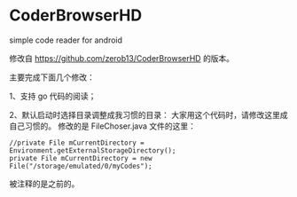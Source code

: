 # CoderBrowserHD
simple code reader for android


修改自 <https://github.com/zerob13/CoderBrowserHD> 的版本。

主要完成下面几个修改：

1、支持 go 代码的阅读；

2、默认启动时选择目录调整成我习惯的目录： 
大家用这个代码时，请修改这里成自己习惯的。 
修改的是 FileChoser.java 文件的这里：

	//private File mCurrentDirectory = Environment.getExternalStorageDirectory();
	private File mCurrentDirectory = new File("/storage/emulated/0/myCodes");

被注释的是之前的。